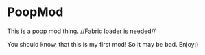 # PoopMod
This is a poop mod thing.
//Fabric loader is needed//

You should know, that this is my first mod!
So it may be bad.
Enjoy:)
